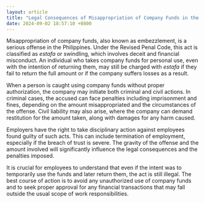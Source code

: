 ```yaml
---
layout: article
title: "Legal Consequences of Misappropriation of Company Funds in the Philippines"
date: 2024-09-02 18:57:10 +0800
---
```


<p>Misappropriation of company funds, also known as embezzlement, is a serious offense in the Philippines. Under the Revised Penal Code, this act is classified as <i>estafa</i> or swindling, which involves deceit and financial misconduct. An individual who takes company funds for personal use, even with the intention of returning them, may still be charged with <i>estafa</i> if they fail to return the full amount or if the company suffers losses as a result.</p><p>When a person is caught using company funds without proper authorization, the company may initiate both criminal and civil actions. In criminal cases, the accused can face penalties including imprisonment and fines, depending on the amount misappropriated and the circumstances of the offense. Civil liability may also arise, where the company can demand restitution for the amount taken, along with damages for any harm caused.</p><p>Employers have the right to take disciplinary action against employees found guilty of such acts. This can include termination of employment, especially if the breach of trust is severe. The gravity of the offense and the amount involved will significantly influence the legal consequences and the penalties imposed.</p><p>It is crucial for employees to understand that even if the intent was to temporarily use the funds and later return them, the act is still illegal. The best course of action is to avoid any unauthorized use of company funds and to seek proper approval for any financial transactions that may fall outside the usual scope of work responsibilities.</p>